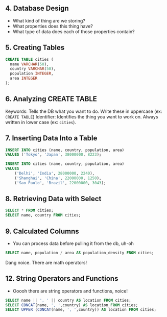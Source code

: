 ## 4. Database Design
- What kind of thing are we storing?
- What properties does this thing have?
- What type of data does each of those properties contain?

## 5. Creating Tables
```sql
CREATE TABLE cities (
  name VARCHAR(50),
  country VARCHAR(50),
  population INTEGER,
  area INTEGER  
);
```

## 6. Analyzing CREATE TABLE
Keywords: Tells the DB what you want to do. Write these in uppercase (ex: `CREATE TABLE`)
Identifier: Identifies the thing you want to work on. Always written in lower case (ex: `cities`).

## 7. Inserting Data Into a Table
```sql
INSERT INTO cities (name, country, population, area)
VALUES ('Tokyo', 'Japan', 38000000, 8223);
```

```sql
INSERT INTO cities (name, country, population, area)
VALUES 
    ('Delhi', 'India', 28000000, 2240),
    ('Shanghai', 'China', 22000000, 1250),
    ('Sao Paulo', 'Brazil', 22000000, 3043);
```

## 8. Retrieving Data with Select
```sql
SELECT * FROM cities;
SELECT name, country FROM cities;
```

## 9. Calculated Columns
- You can process data before pulling it from the db, uh-oh
```sql
SELECT name, population / area AS population_density FROM cities;
```
Dang noice. There are math operators!

## 12. String Operators and Functions
- Ooooh there are string operators and functions, noice!
```sql
SELECT name || ', ' || country AS location FROM cities;
SELECT CONCAT(name, ', ',country) AS location FROM cities;
SELECT UPPER (CONCAT(name, ', ',country)) AS location FROM cities;


```